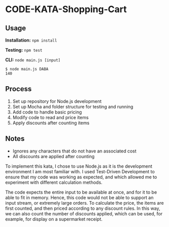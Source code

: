 # CODE-KATA-Shopping-Cart

## Usage

**Installation:** `npm install`

**Testing:** `npm test`

**CLI:** `node main.js [input]`

```terminal
$ node main.js DABA
140
```

## Process

1. Set up repository for Node.js development
2. Set up Mocha and folder structure for testing and running
3. Add code to handle basic pricing
4. Modify code to read and price items
5. Apply discounts after counting items

## Notes

* Ignores any characters that do not have an associated cost
* All discounts are applied after counting

To implement this kata, I chose to use Node.js as it is the development environment I am most familiar with. I used Test-Driven Development to ensure that my code was working as expected, and which allowed me to experiment with different calculation methods.

The code expects the entire input to be available at once, and for it to be able to fit in memory. Hence, this code would not be able to support an input stream, or extremely large orders. To calculate the price, the items are first counted, and then priced according to any discount rules. In this way, we can also count the number of discounts applied, which can be used, for example, for display on a supermarket receipt. 
